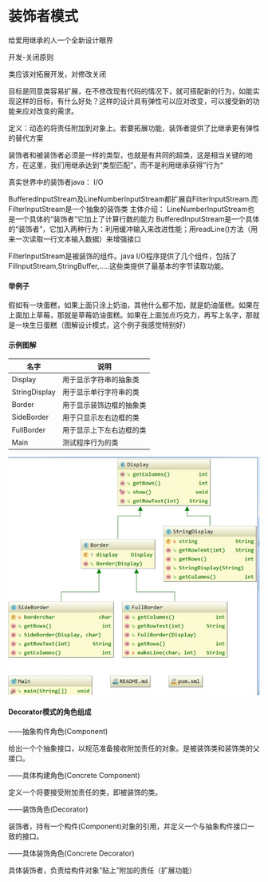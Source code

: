 # 装饰者模式
给爱用继承的人一个全新设计眼界


开发-关闭原则

类应该对拓展开发，对修改关闭

目标是同意类容易扩展，在不修改现有代码的情况下，就可搭配新的行为，如能实现这样的目标，有什么好处？这样的设计具有弹性可以应对改变，可以接受新的功能来应对改变的需求。

定义：动态的将责任附加到对象上。若要拓展功能，装饰者提供了比继承更有弹性的替代方案

装饰者和被装饰者必须是一样的类型，也就是有共同的超类，这是相当关键的地方，在这里，我们用继承达到“类型匹配”，而不是利用继承获得”行为“

真实世界中的装饰者java： I/O

BufferedInputStream及LineNumberInputStream都扩展自FilterInputStream.而FilterInputStream是一个抽象的装饰类
主体介绍：
LineNumberInputStream也是一个具体的“装饰者”它加上了计算行数的能力
BufferedInputStream是一个具体的“装饰者”，它加入两种行为：利用缓冲输入来改进性能；用readLine()方法（用来一次读取一行文本输入数据）来增强接口

FilterInputStream是被装饰的组件。java I/O程序提供了几个组件，包括了FilInputStream,StringBuffer,.....这些类提供了最基本的字节读取功能。

#### 举例子
  假如有一块蛋糕，如果上面只涂上奶油，其他什么都不加，就是奶油蛋糕。如果在上面加上草莓，那就是草莓奶油蛋糕。如果在上面加点巧克力，再写上名字，那就是一块生日蛋糕（图解设计模式，这个例子我感觉特别好）
  
#### 示例图解

名字| 说明
---|---
Display | 用于显示字符串的抽象类
StringDisplay | 用于显示单行字符串的类
Border | 用于显示装饰边框的抽象类
SideBorder | 用于只显示左右边框的类
FullBorder | 用于显示上下左右边框的类
Main | 测试程序行为的类

![image](https://github.com/Tojian/Design_pattern_Java/blob/master/images/1.JPG)

#### Decorator模式的角色组成

——抽象构件角色(Component)

给出一个个抽象接口，以规范准备接收附加责任的对象。是被装饰类和装饰类的父接口。

——具体构建角色(Concrete Component)

定义一个将要接受附加责任的类，即被装饰的类。

——装饰角色(Decorator)

装饰者，持有一个构件(Component)对象的引用，并定义一个与抽象构件接口一致的接口。

——具体装饰角色(Concrete Decorator)

具体装饰者，负责给构件对象“贴上”附加的责任（扩展功能）